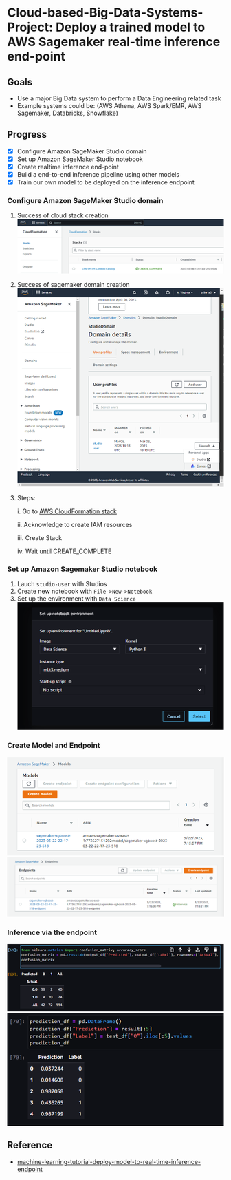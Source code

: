# Cloud-based-Big-Data-Systems-Project: Deploy a trained model to AWS Sagemaker real-time inference end-point
## Goals
* Use a major Big Data system to perform a Data Engineering related task
* Example systems could be:  (AWS Athena, AWS Spark/EMR, AWS Sagemaker, Databricks, Snowflake)

## Progress
 - [x] Configure Amazon SageMaker Studio domain
 - [x] Set up Amazon SageMaker Studio notebook
 - [x] Create realtime inference end-point
 - [x] Build a end-to-end inference pipeline using other models
 - [x] Train our own model to be deployed on the inference endpoint

### Configure Amazon SageMaker Studio domain
1. Success of cloud stack creation 
![Success of cloud stack creation](assets/proof_cloud_stack.png)
2. Success of sagemaker domain creation
![Success of sagemaker domain creation](assets/proof_sagemaker_domain.png)
3. Steps:

    i. Go to [AWS CloudFormation stack](https://us-east-1.console.aws.amazon.com/cloudformation/home?region=us-east-1#/stacks/quickcreate?templateURL=https://sagemaker-sample-files.s3.amazonaws.com/libraries/sagemaker-user-journey-tutorials/CFN-SM-IM-Lambda-catalog.yaml&stackName=CFN-SM-IM-Lambda-Catalog)

    ii. Acknowledge to create IAM resources

    iii. Create Stack

    iv. Wait until CREATE_COMPLETE

### Set up Amazon Sagemaker Studio notebook
1. Lauch `studio-user` with Studios
2. Create new notebook with `File->New->Notebook`
3. Set up the environment with `Data Science`
![Set up Amazon Sagemaker Studio notebook](assets/proof_setup_notebook.png)
### Create Model and Endpoint 
![Proof Model creation](assets/proof_sagemaker_model.png)
![Proof Endpoint creation](assets/proof_sagemaker_endpoint_configuration.png)

### Inference via the endpoint
![Proof Confusion Matrix](assets/proof_confusion_matrix.png)
![Proof Inference](assets/proof_first_five_prediction.png)

## Reference
* [machine-learning-tutorial-deploy-model-to-real-time-inference-endpoint](https://aws.amazon.com/getting-started/hands-on/machine-learning-tutorial-deploy-model-to-real-time-inference-endpoint/?nc1=h_ls)
